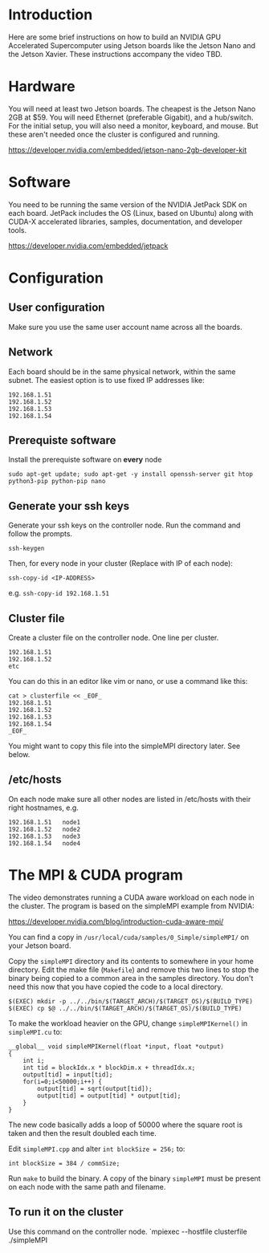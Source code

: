 # Introduction

Here are some brief instructions on how to build an NVIDIA GPU Accelerated Supercomputer using Jetson boards like the Jetson Nano and the Jetson Xavier.
These instructions accompany the video TBD.

# Hardware
You will need at least two Jetson boards. The cheapest is the Jetson Nano 2GB at $59. You will need Ethernet (preferable Gigabit), and a hub/switch.
For the initial setup, you will also need a monitor, keyboard, and mouse. But these aren't needed once the cluster is configured and running.

https://developer.nvidia.com/embedded/jetson-nano-2gb-developer-kit

# Software
You need to be running the same version of the NVIDIA JetPack SDK on each board.
JetPack includes the OS (Linux, based on Ubuntu) along with CUDA-X accelerated libraries, samples, documentation, and developer tools.

https://developer.nvidia.com/embedded/jetpack


# Configuration
## User configuration
Make sure you use the same user account name across all the boards.

## Network
Each board should be in the same physical network, within the same subnet. The easiest option is to use fixed IP addresses like:

```
192.168.1.51
192.168.1.52
192.168.1.53
192.168.1.54
```
## Prerequiste software
Install the prerequiste software on **every** node
```
sudo apt-get update; sudo apt-get -y install openssh-server git htop python3-pip python-pip nano 
```

## Generate your ssh keys
Generate your ssh keys on the controller node. Run the command and follow the prompts.

```
ssh-keygen
```
Then, for every node in your cluster (Replace <IP-ADDRESS> with IP of each node):
```
ssh-copy-id <IP-ADDRESS>
```
e.g. `ssh-copy-id 192.168.1.51`

## Cluster file
Create a cluster file on the controller node. One line per cluster.
```
192.168.1.51
192.168.1.52
etc
```
You can do this in an editor like vim or nano, or use a command like this:
```
cat > clusterfile << _EOF_
192.168.1.51
192.168.1.52
192.168.1.53
192.168.1.54
_EOF_
```

You might want to copy this file into the simpleMPI directory later. See below.

## /etc/hosts
On each node make sure all other nodes are listed in /etc/hosts with their right hostnames, e.g.
```
192.168.1.51   node1
192.168.1.52   node2
192.168.1.53   node3
192.168.1.54   node4
```

# The MPI & CUDA program
The video demonstrates running a CUDA aware workload on each node in the cluster. The program is based on the simpleMPI example from NVIDIA:

https://developer.nvidia.com/blog/introduction-cuda-aware-mpi/

You can find a copy in `/usr/local/cuda/samples/0_Simple/simpleMPI/` on your Jetson board.

Copy the `simpleMPI` directory and its contents to somewhere in your home directory. Edit the make file (`Makefile`) and remove this two lines to stop the binary being copied to a common area in the samples directory. You don't need this now that you have copied the code to a local directory.

```
$(EXEC) mkdir -p ../../bin/$(TARGET_ARCH)/$(TARGET_OS)/$(BUILD_TYPE)
$(EXEC) cp $@ ../../bin/$(TARGET_ARCH)/$(TARGET_OS)/$(BUILD_TYPE)
```

To make the workload heavier on the GPU, change `simpleMPIKernel()` in `simpleMPI.cu` to:

```
__global__ void simpleMPIKernel(float *input, float *output)
{
    int i;
    int tid = blockIdx.x * blockDim.x + threadIdx.x;
    output[tid] = input[tid];
    for(i=0;i<50000;i++) {
        output[tid] = sqrt(output[tid]);
        output[tid] = output[tid] * output[tid];
    }
}
```

The new code basically adds a loop of 50000 where the square root is taken and then the result doubled each time.

Edit `simpleMPI.cpp` and alter `int blockSize = 256;` to:

```
int blockSize = 384 / commSize;
```

Run `make` to build the binary. A copy of the binary `simpleMPI` must be present on each node with the same path and filename.

## To run it on the cluster
Use this command on the controller node.
`mpiexec --hostfile clusterfile ./simpleMPI
